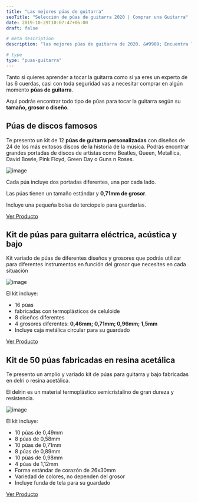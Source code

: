 ```yaml
---
title: "Las mejores púas de guitarra"
seoTitle: "Selección de púas de guitarra 2020 | Comprar una Guitarra"
date: 2019-10-29T10:07:47+06:00
draft: false

# meta description
description: "las mejores púas de guitarra de 2020. &#9989; Encuentra los mejores y más originales diseños. Púas de metallica, pink floyd, queen o beatles."

# type
type: "puas-guitarra"
---
```


Tanto si quieres aprender a tocar la guitarra como si ya eres un experto de las 6 cuerdas, casi con toda seguridad vas a necesitar comprar en algún momento **púas de guitarra**.

Aquí podrás encontrar todo tipo de púas para tocar la guitarra según su **tamaño, grosor o diseño**.

## Púas de discos famosos

Te presento un kit de 12 **púas de guitarra personalizadas** con diseños de 24 de los más exitosos discos de la historia de la música. Podrás encontrar grandes portadas de discos de artistas como Beatles, Queen, Metallica, David Bowie, Pink Floyd, Green Day o Guns n Roses.

![image](../../images/puas/puas-guitarra-portadas-discos.png)

Cada púa incluye dos portadas diferentes, una por cada lado.

Las púas tienen un tamaño estándar y **0,71mm de grosor**.

Incluye una pequeña bolsa de terciopelo para guardarlas.

<div>
	<a href="https://amzn.to/3eFBBdV" class="btn" rel="nofollow" target="_blank">Ver Producto</a>
</div>

## Kit de púas para guitarra eléctrica, acústica y bajo

Kit variado de púas de diferentes diseños y grosores que podrás utilizar para diferentes instrumentos en función del grosor que necesites en cada situación

![image](../../images/puas/kit-puas-cuatro-grosores.png)

El kit incluye:

* 16 púas
* fabricadas con termoplásticos de celuloide
* 8 diseños diferentes
* 4 grosores diferentes: **0,46mm; 0,71mm; 0,96mm; 1,5mm**
* Incluye caja metálica circular para su guardado

<div>
	<a href="https://amzn.to/2XrZPTi" class="btn" rel="nofollow" target="_blank">Ver Producto</a>
</div>

## Kit de 50 púas fabricadas en resina acetálica

Te presento un amplio y variado kit de púas para guitarra y bajo fabricadas en delri o resina acetálica.

El delrin es un material termoplástico semicristalino de gran dureza y resistencia.

![image](../../images/puas/kit-50-puas-delrin.png)

El kit incluye:

* 10 púas de 0,49mm
* 8 púas de 0,58mm
* 10 púas de 0,71mm
* 8 púas de 0,89mm
* 10 púas de 0,98mm
* 4 púas de 1,12mm
* Forma estándar de corazón de 26x30mm
* Variedad de colores, no dependen del grosor
* Incluye funda de tela para su guardado

<div>
	<a href="https://amzn.to/2XSU7bY" class="btn" rel="nofollow" target="_blank">Ver Producto</a>
</div>